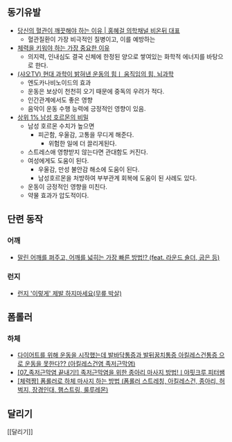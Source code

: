 ## 동기유발
- [당신의 혈관이 깨끗해야 하는 이유 | 홍혜걸 의학채널 비온뒤 대표](https://blog.naver.com/balglneok/222209931749)
    - 혈관질환이 가장 비극적인 질병이고, 이를 예방하는 
- [체력을 키워야 하는 가장 중요한 이유](https://youtu.be/DQq29ctYCwI)
    - 의지력, 인내심도 결국 신체에 한정된 양으로 쌓여있는 화학적 에너지를 바탕으로 한다.
- [(샤오TV) 현대 과학이 밝혀낸 운동의 힘ㅣ 움직임의 힘, 뇌과학](https://youtu.be/PSWx-c9_Ipw)
    - 엔도카나비노이드의 효과
    - 운동은 보상이 천천히 오기 때문에 중독의 우려가 적다.
    - 인간관계에서도 좋은 영향
    - 음악이 운동 수행 능력에 긍정적인 영향이 있음.
- [상위 1% 남성 호르몬의 비밀](https://www.youtube.com/watch?v=ndhQctl1yN8)
    - 남성 호르몬 수치가 높으면
        - 피곤함, 우울감, 고통을 무디게 해준다.
            - 위험한 일에 더 끌리게된다.
    - 스트레스애 영향받지 않는다면 관대함도 커진다.
    - 여성에게도 도움이 된다.
        - 우울감, 만성 불안감 해소에 도움이 된다.
        - 남성호르몬을 처방하여 부부관계 회복에 도움이 된 사례도 있다.
    - 운동이 긍정적인 영향을 미친다.
    - 약물 효과가 압도적이다.

## 단련 동작

### 어깨
- [말린 어깨를 펴주고, 어깨를 넓히는 가장 빠른 방법!? (feat. 라운드 숄더, 굽은 등)](https://www.youtube.com/watch?v=7Rg8zAh_g68)

### 런지
- [런지 '이렇게' 제발 하지마세요(무릎 박살)](https://www.youtube.com/watch?v=NZcwOWUkBt4)

## 폼롤러
### 하체
- [다이어트를 위해 운동을 시작했는데 발바닥통증과 발뒤꿈치통증 아킬레스건통증 으로 운동을 못한다?? (아킬레스건염 족저근막염)](https://www.youtube.com/watch?v=j1KaqFigTU0)
- [[07_족저근막염 끝내기!] 족저근막염을 위한 종아리 마사지 방법!ㅣ야핏크루 피터쌤](https://www.youtube.com/watch?v=T9iHmZ4xulA)
- [[체력짱] 폼롤러로 하체 마사지 하는 방법 (폼롤러 스트레칭, 아킬레스건, 종아리, 허벅지, 장경인대, 햄스트링, 룰루레몬)](https://www.youtube.com/watch?v=ePMPoE_BmKs)

## 달리기
[[달리기]]

